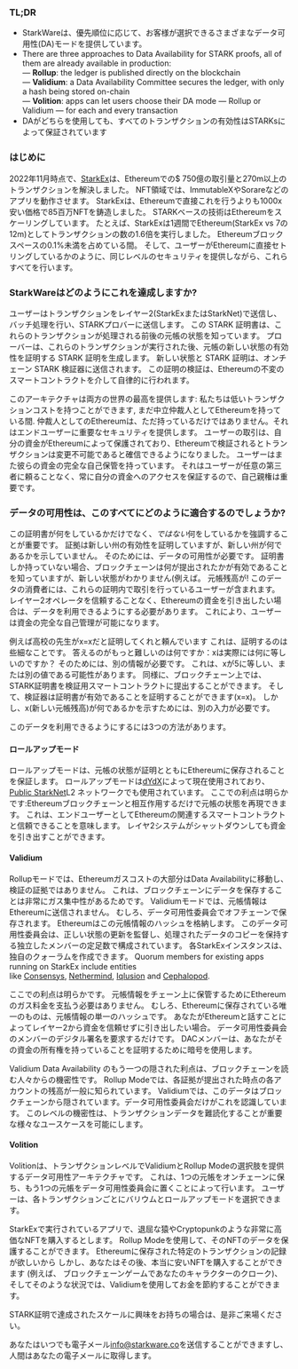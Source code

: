 ### TL;DR

* StarkWareは、優先順位に応じて、お客様が選択できるさまざまなデータ可用性(DA)モードを提供しています。
* There are three approaches to Data Availability for STARK proofs, all of them are already available in production:\
  — **Rollup**: the ledger is published directly on the blockchain\
  — **Validium**: a Data Availability Committee secures the ledger, with only a hash being stored on-chain\
  — **Volition**: apps can let users choose their DA mode — Rollup or Validium — for each and every transaction
* DAがどちらを使用しても、すべてのトランザクションの有効性はSTARKsによって保証されています

### はじめに

2022年11月時点で、[StarkEx](https://starkware.co/starkex/)は、Ethereumでの$ 750億の取引量と270m以上のトランザクションを解決しました。 NFT領域では、ImmutableXやSorareなどのアプリを動作させます。 StarkExは、Ethereumで直接これを行うよりも1000x安い価格で85百万NFTを鋳造しました。 STARKベースの技術はEthereumをスケーリングしています。 たとえば、StarkExは1週間でEthereum(StarkEx vs 7の12m)としてトランザクションの数の1.6倍を実行しました。 Ethereumブロックスペースの0.1%未満を占めている間。 そして、ユーザーがEthereumに直接セトリングしているかのように、同じレベルのセキュリティを提供しながら、これらすべてを行います。

### StarkWareはどのようにこれを達成しますか?

ユーザーはトランザクションをレイヤー2(StarkExまたはStarkNet)で送信し、バッチ処理を行い、STARKプロバーに送信します。 この STARK 証明書は、これらのトランザクションが処理される前後の元帳の状態を知っています。 プローバーは、これらのトランザクションが実行された後、元帳の新しい状態の有効性を証明する STARK 証明を生成します。 新しい状態と STARK 証明は、オンチェーン STARK 検証器に送信されます。 この証明の検証は、Ethereumの不変のスマートコントラクトを介して自律的に行われます。

このアーキテクチャは両方の世界の最高を提供します: 私たちは低いトランザクションコストを持つことができます, まだ中立仲裁人としてEthereumを持っている間. 仲裁人としてのEthereumは、ただ持っているだけではありません。それはエンドユーザーに重要なセキュリティを提供します。 ユーザーの取引は、自分の資金がEthereumによって保護されており、Ethereumで検証されるとトランザクションは変更不可能であると確信できるようになりました。 ユーザーはまた彼らの資金の完全な自己保管を持っています。 それはユーザーが任意の第三者に頼ることなく、常に自分の資金へのアクセスを保証するので、自己親権は重要です。

### データの可用性は、このすべてにどのように適合するのでしょうか?

この証明書が何をしているかだけでなく、*ではない*何をしているかを強調することが重要です。 証拠は新しい州の有効性を証明していますが、新しい州が何であるかを示していません。 そのためには、データの可用性が必要です。 証明書しか持っていない場合、ブロックチェーンは何が提出されたかが有効であることを知っていますが、新しい状態がわかりません(例えば。 元帳残高が! このデータの消費者には、これらの証明内で取引を行っているユーザーが含まれます。 レイヤー2オペレータを信頼することなく、Ethereumの資金を引き出したい場合は、データを利用できるようにする必要があります。 これにより、ユーザーは資金の完全な自己管理が可能になります。

例えば高校の先生がx=xだと証明してくれと頼んでいます これは、証明するのは些細なことです。 答えるのがもっと難しいのは何ですか：xは実際には何に等しいのですか？ そのためには、別の情報が必要です。 これは、xが5に等しい、または別の値である可能性があります。 同様に、ブロックチェーン上では、STARK証明書を検証用スマートコントラクトに提出することができます。 そして、検証器は証明書が有効であることを証明することができます(x=x)。 しかし、x(新しい元帳残高)が何であるかを示すためには、別の入力が必要です。

このデータを利用できるようにするには3つの方法があります。

#### ロールアップモード

ロールアップモードは、元帳の状態が証明とともにEthereumに保存されることを保証します。 ロールアップモードは[dYdX](https://dydx.exchange/)によって現在使用されており、[Public StarkNet](http://starknet.io/)L2 ネットワークでも使用されています。 ここでの利点は明らかです:Ethereumブロックチェーンと相互作用するだけで元帳の状態を再現できます。 これは、エンドユーザーとしてEthereumの関連するスマートコントラクトと信頼できることを意味します。 レイヤ2システムがシャットダウンしても資金を引き出すことができます。

#### Validium

Rollupモードでは、Ethereumガスコストの大部分はData Availabilityに移動し、検証の証拠ではありません。 これは、ブロックチェーンにデータを保存することは非常にガス集中性があるためです。 Validiumモードでは、元帳情報はEthereumに送信されません。 むしろ、データ可用性委員会でオフチェーンで保存されます。 Ethereumはこの元帳情報のハッシュを格納します。 このデータ可用性委員会は、正しい状態の更新を監督し、処理されたデータのコピーを保持する独立したメンバーの定足数で構成されています。 各StarkExインスタンスは、独自のクォーラムを作成できます。 Quorum members for existing apps running on StarkEx include entities like [Consensys](https://consensys.net/), [Nethermind](https://nethermind.io/), [Iqlusion](https://iqlusion.io/) and [Cephalopod](https://cephalopod.equipment/).

ここでの利点は明らかです。 元帳情報をチェーン上に保管するためにEthereumのガス料金を支払う必要はありません。 むしろ、Ethereumに保存されている唯一のものは、元帳情報の単一のハッシュです。 あなたがEthereumと話すことによってレイヤー2から資金を信頼せずに引き出したい場合。 データ可用性委員会のメンバーのデジタル署名を要求するだけです。 DACメンバーは、あなたがその資金の所有権を持っていることを証明するために暗号を使用します。

Validium Data Availability のもう一つの隠された利点は、ブロックチェーンを読む人々からの機密性です。 Rollup Modeでは、各証拠が提出された時点の各アカウントの残高が一般に知られています。 Validiumでは、このデータはブロックチェーンから隠されています。データ可用性委員会だけがこれを認識しています。 このレベルの機密性は、トランザクションデータを難読化することが重要な様々なユースケースを可能にします。

#### Volition

Volitionは、トランザクションレベルでValidiumとRollup Modeの選択肢を提供するデータ可用性アーキテクチャです。 これは、1つの元帳をオンチェーンに保ち、もう1つの元帳をデータ可用性委員会に置くことによって行います。 ユーザーは、各トランザクションごとにバリウムとロールアップモードを選択できます。

StarkExで実行されているアプリで、退屈な猿やCryptopunkのような非常に高価なNFTを購入するとします。 Rollup Modeを使用して、そのNFTのデータを保護することができます。 Ethereumに保存された特定のトランザクションの記録が欲しいから しかし、あなたはその後、本当に安いNFTを購入することができます (例えば、 ブロックチェーンゲームであなたのキャラクターのクローク)、そしてそのような状況では、Validiumを使用してお金を節約することができます。

STARK証明で達成されたスケールに興味をお持ちの場合は、是非ご来場ください。



あなたはいつでも電子メール[info@starkware.co](mailto:info@starkware.co)を送信することができますし、人間はあなたの電子メールに取得します。
